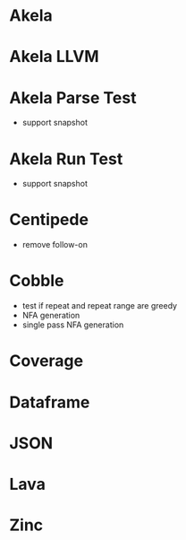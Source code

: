 # Akela

# Akela LLVM

# Akela Parse Test
* support snapshot

# Akela Run Test
* support snapshot

# Centipede
* remove follow-on

# Cobble
* test if repeat and repeat range are greedy
* NFA generation
* single pass NFA generation

# Coverage

# Dataframe

# JSON

# Lava

# Zinc
